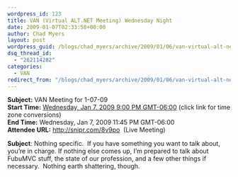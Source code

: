 ```yaml
---
wordpress_id: 123
title: VAN (Virtual ALT.NET Meeting) Wednesday Night
date: 2009-01-07T02:33:58+00:00
author: Chad Myers
layout: post
wordpress_guid: /blogs/chad_myers/archive/2009/01/06/van-virtual-alt-net-meeting-wednesday-night.aspx
dsq_thread_id:
  - "262114282"
categories:
  - VAN
redirect_from: "/blogs/chad_myers/archive/2009/01/06/van-virtual-alt-net-meeting-wednesday-night.aspx/"
---
```

**Subject:** VAN Meeting for 1-07-09   
**Start Time:** [Wednesday, Jan 7, 2009 9:00 PM GMT-06:00](http://www.timeanddate.com/worldclock/converter.html?year=2009&month=1&day=7&hour=21&min=0&sec=0&p1=24&p2=0) (click link for time zone conversions)   
**End Time:** Wednesday, Jan 7, 2009 11:45 PM GMT-06:00   
**Attendee URL:** <http://snipr.com/8v9po>&#160; (Live Meeting)

**Subject**: Nothing specific.&#160; If you have something you want to talk about, you’re in charge. If nothing else comes up, I’m prepared to talk about FubuMVC stuff, the state of our profession, and a few other things if necessary.&#160; Nothing earth shattering, though.